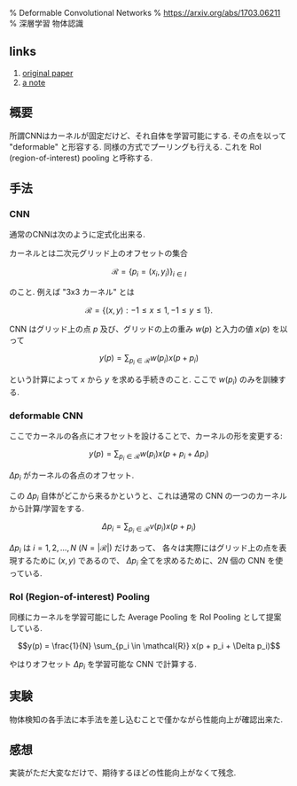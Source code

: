 % Deformable Convolutional Networks
% https://arxiv.org/abs/1703.06211
% 深層学習 物体認識

## links

1. [original paper](https://arxiv.org/abs/1703.06211)
1. [a note](https://medium.com/@phelixlau/notes-on-deformable-convolutional-networks-baaabbc11cf3#.o1nd2nv1t)

## 概要

所謂CNNはカーネルが固定だけど、それ自体を学習可能にする.
その点を以って "deformable" と形容する.
同様の方式でプーリングも行える.
これを RoI (region-of-interest) pooling と呼称する.

## 手法

### CNN

通常のCNNは次のように定式化出来る.

カーネルとは二次元グリッド上のオフセットの集合

$$\mathcal{R} = \{ p_i = (x_i, y_i) \}_{i \in I}$$

のこと.
例えば "3x3 カーネル" とは

$$\mathcal{R} = \{ (x, y) : -1 \leq x \leq 1, -1 \leq y \leq 1 \}.$$

CNN はグリッド上の点 $p$ 及び、グリッドの上の重み $w(p)$ と入力の値 $x(p)$ を以って

$$y(p) = \sum_{p_i \in \mathcal{R}} w(p_i) x(p + p_i)$$

という計算によって $x$ から $y$ を求める手続きのこと.
ここで $w(p_i)$ のみを訓練する.

### deformable CNN

ここでカーネルの各点にオフセットを設けることで、カーネルの形を変更する:

$$y(p) = \sum_{p_i \in \mathcal{R}} w(p_i) x(p + p_i + \Delta p_i)$$

$\Delta p_i$ がカーネルの各点のオフセット.

この $\Delta p_i$ 自体がどこから来るかというと、これは通常の CNN の一つのカーネルから計算/学習をする.

$$\Delta p_i = \sum_{p_i \in \mathcal{R}} v(p_i) x(p + p_i)$$

$\Delta p_i$ は $i=1,2,\ldots,N$ ($N=|\mathcal{R}|$) だけあって、
各々は実際にはグリッド上の点を表現するために $(x, y)$ であるので、
$\Delta p_i$ 全てを求めるために、$2N$ 個の CNN を使っている.

### RoI (Region-of-interest) Pooling

同様にカーネルを学習可能にした Average Pooling を RoI Pooling として提案している.

$$y(p) = \frac{1}{N} \sum_{p_i \in \mathcal{R}} x(p + p_i + \Delta p_i)$$

やはりオフセット $\Delta p_i$ を学習可能な CNN で計算する.

## 実験

物体検知の各手法に本手法を差し込むことで僅かながら性能向上が確認出来た.

## 感想

実装がただ大変なだけで、期待するほどの性能向上がなくて残念.
